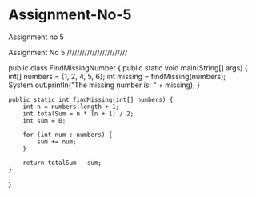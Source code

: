 # Assignment-No-5
Assignment no 5


Assignment No 5 ////////////////////////





public class FindMissingNumber {
    public static void main(String[] args) {
        int[] numbers = {1, 2, 4, 5, 6};
        int missing = findMissing(numbers);
        System.out.println("The missing number is: " + missing);
    }

    public static int findMissing(int[] numbers) {
        int n = numbers.length + 1;
        int totalSum = n * (n + 1) / 2;
        int sum = 0;

        for (int num : numbers) {
            sum += num;
        }

        return totalSum - sum;
    }
}
